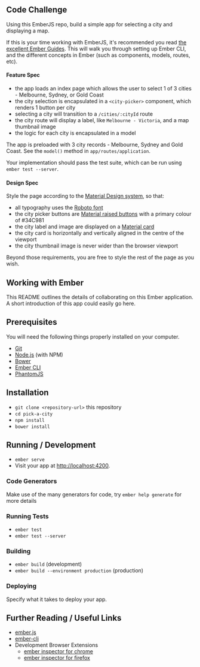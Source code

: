 ## Code Challenge

Using this EmberJS repo, build a simple app for selecting a city and displaying a map.

If this is your time working with EmberJS, it's recommended you read [the excellent Ember Guides](https://guides.emberjs.com/v2.12.0/getting-started/quick-start/). This will walk you through setting up Ember CLI, and the different concepts in Ember (such as components, models, routes, etc).

#### Feature Spec

- the app loads an index page which allows the user to select 1 of 3 cities - Melbourne, Sydney, or Gold Coast
- the city selection is encapsulated in a `<city-picker>` component, which renders 1 button per city
- selecting a city will transition to a `/cities/:cityId` route
- the city route will display a label, like `Melbourne - Victoria`, and a map thumbnail image
- the logic for each city is encapsulated in a model

The app is preloaded with 3 city records - Melbourne, Sydney and Gold Coast. See the `model()` method in `app/routes/application`.

Your implementation should pass the test suite, which can be run using `ember test --server`.

#### Design Spec

Style the page according to the [Material Design system](https://material.io), so that:  

- all typography uses the [Roboto font](https://fonts.google.com/specimen/Roboto)
- the city picker buttons are [Material raised buttons](https://material.io/guidelines/components/buttons.html#buttons-button-types) with a primary colour of #34C981
- the city label and image are displayed on a [Material card](https://material.io/guidelines/components/cards.html#cards-usage)
- the city card is horizontally and vertically aligned in the centre of the viewport
- the city thumbnail image is never wider than the browser viewport

Beyond those requirements, you are free to style the rest of the page as you wish.

## Working with Ember

This README outlines the details of collaborating on this Ember application.
A short introduction of this app could easily go here.

## Prerequisites

You will need the following things properly installed on your computer.

* [Git](https://git-scm.com/)
* [Node.js](https://nodejs.org/) (with NPM)
* [Bower](https://bower.io/)
* [Ember CLI](https://ember-cli.com/)
* [PhantomJS](http://phantomjs.org/)

## Installation

* `git clone <repository-url>` this repository
* `cd pick-a-city`
* `npm install`
* `bower install`

## Running / Development

* `ember serve`
* Visit your app at [http://localhost:4200](http://localhost:4200).

### Code Generators

Make use of the many generators for code, try `ember help generate` for more details

### Running Tests

* `ember test`
* `ember test --server`

### Building

* `ember build` (development)
* `ember build --environment production` (production)

### Deploying

Specify what it takes to deploy your app.

## Further Reading / Useful Links

* [ember.js](http://emberjs.com/)
* [ember-cli](https://ember-cli.com/)
* Development Browser Extensions
  * [ember inspector for chrome](https://chrome.google.com/webstore/detail/ember-inspector/bmdblncegkenkacieihfhpjfppoconhi)
  * [ember inspector for firefox](https://addons.mozilla.org/en-US/firefox/addon/ember-inspector/)
